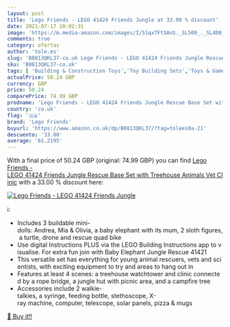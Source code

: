 ```yaml
---
layout: post
title: 'Lego Friends - LEGO 41424 Friends Jungle at 33.00 % discount'
date: 2021-07-17 20:02:31
image: 'https://m.media-amazon.com/images/I/51qxTFtSAnS._SL500_._SL400_.jpg'
comments: true
category: ofertas
author: 'tole.es'
slug: 'B0813QKL37-co.uk Lego Friends - LEGO 41424 Friends Jungle Rescue Base...'
sku: 'B0813QKL37-co.uk'
tags: [ 'Building & Construction Toys','Toy Building Sets','Toys & Games','Toys Store','lego','lego friends', ]
actualPrice: 50.24 GBP
currency: GBP
price: 50.24
comparePrice: 74.99 GBP
prodname: 'Lego Friends - LEGO 41424 Friends Jungle Rescue Base Set with Treehouse Animals Vet Clinic'
country: 'co.uk'
flag: '🇬🇧'
brand: 'Lego Friends'
buyurl: 'https://www.amazon.co.uk/dp/B0813QKL37/?tag=tolees0a-21'
descuento: '33.00'
average: '61.2195'
---
```


With a final price of 50.24 GBP (original: 74.99 GBP) you can find [Lego Friends - LEGO 41424 Friends Jungle Rescue Base Set with Treehouse Animals Vet Clinic](https://www.amazon.co.uk/dp/B0813QKL37/?tag=tolees0a-21) with a  33.00 % discount here:

[![Lego Friends - LEGO 41424 Friends Jungle](https://m.media-amazon.com/images/I/51qxTFtSAnS._SL500_._SL400_.jpg)](https://www.amazon.co.uk/dp/B0813QKL37/?tag=tolees0a-21)

ℹ️:

- Includes 3 buildable mini-dolls: Andrea, Mia & Olivia, a baby elephant with its mum, 2 sloth figures, a turtle, drone and rescue quad bike
- Use digital Instructions PLUS via the LEGO Building Instructions app to visualise. For extra fun join with Baby Elephant Jungle Rescue 41421
- This versatile set has everything for young animal rescuers, vets and scientists, with exciting equipment to try and areas to hang out in
- Features at least 4 scenes: a treehouse watchtower and clinic connected by a rope bridge, a jungle hut with picnic area, and a campfire tree
- Accessories include 2 walkie-talkies, a syringe, feeding bottle, stethoscope, X-ray machine, computer, telescope, solar panels, pizza & mugs

[🛒 Buy it!!](https://www.amazon.co.uk/dp/B0813QKL37/?tag=tolees0a-21)
